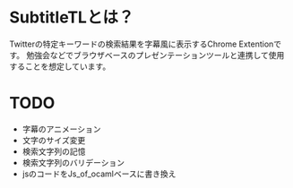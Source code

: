 # SubtitleTLとは？


Twitterの特定キーワードの検索結果を字幕風に表示するChrome Extentionです。
勉強会などでブラウザベースのプレゼンテーションツールと連携して使用することを想定しています。


# TODO

* 字幕のアニメーション
* 文字のサイズ変更
* 検索文字列の記憶
* 検索文字列のバリデーション
* jsのコードをJs_of_ocamlベースに書き換え
